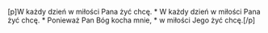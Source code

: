 [p]W każdy dzień w miłości Pana żyć chcę. * W każdy dzień w miłości Pana żyć chcę. * Ponieważ Pan Bóg kocha mnie, * w miłości Jego żyć chcę.[/p]